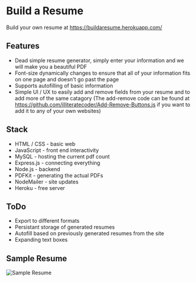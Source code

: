 # Build a Resume

Build your own resume at https://buildaresume.herokuapp.com/

## Features
* Dead simple resume generator, simply enter your information and we will make you a beautiful PDF
* Font-size dynamically changes to ensure that all of your information fits on one page and doesn't go past the page
* Supports autofilling of basic information
* Simple UI / UX to easily add and remove fields from your resume and to add more of the same catagory (The add-remove code can be found at https://github.com/illiteratecoder/Add-Remove-Buttons.js if you want to add it to any of your own websites)


## Stack
* HTML / CSS - basic web
* JavaScript - front end interactivity
* MySQL - hosting the current pdf count
* Express.js - connecting everything
* Node.js - backend
* PDFKit - generating the actual PDFs
* NodeMailer - site updates
* Heroku - free server


## ToDo
* Export to different formats
* Persistant storage of generated resumes
* Autofill based on previously generated resumes from the site
* Expanding text boxes


## Sample Resume
![Sample Resume][sampleResume]

[sampleResume]: https://buildaresume.herokuapp.com/static/images/sampleResume.png "Sample Resume"
